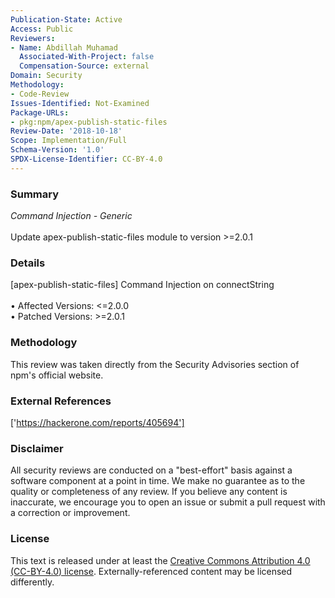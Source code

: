 ```yaml
---
Publication-State: Active
Access: Public
Reviewers:
- Name: Abdillah Muhamad
  Associated-With-Project: false
  Compensation-Source: external
Domain: Security
Methodology:
- Code-Review
Issues-Identified: Not-Examined
Package-URLs:
- pkg:npm/apex-publish-static-files
Review-Date: '2018-10-18'
Scope: Implementation/Full
Schema-Version: '1.0'
SPDX-License-Identifier: CC-BY-4.0
---
```

### Summary
*Command Injection - Generic*<br><br>Update apex-publish-static-files module to version >=2.0.1
### Details
[apex-publish-static-files] Command Injection on connectString
<br><br>• Affected Versions: <=2.0.0
<br>• Patched Versions: >=2.0.1
### Methodology
This review was taken directly from the Security Advisories section of npm's official website.
### External References
['https://hackerone.com/reports/405694']
### Disclaimer
All security reviews are conducted on a "best-effort" basis against a software component at a point in time. We make no guarantee as to the quality or completeness of any review. If you believe any content is inaccurate, we encourage you to open an issue or submit a pull request with a correction or improvement.
### License
This text is released under at least the [Creative Commons Attribution 4.0 (CC-BY-4.0) license](https://creativecommons.org/licenses/by/4.0/legalcode.txt). Externally-referenced content may be licensed differently.
